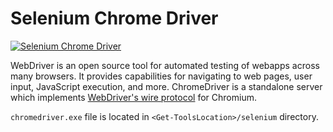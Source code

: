 # Selenium Chrome Driver
[![Selenium Chrome Driver](https://img.shields.io/badge/chocolatey-selenium--chrome--driver-brightgreen.svg)](https://chocolatey.org/packages/selenium-chrome-driver/)

WebDriver is an open source tool for automated testing of webapps across many browsers. It provides capabilities for navigating to web pages, user input, JavaScript execution, and more. ChromeDriver is a standalone server which implements [WebDriver's wire protocol](https://github.com/SeleniumHQ/selenium/wiki/JsonWireProtocol) for Chromium.  

`chromedriver.exe` file is located in `<Get-ToolsLocation>/selenium` directory.

